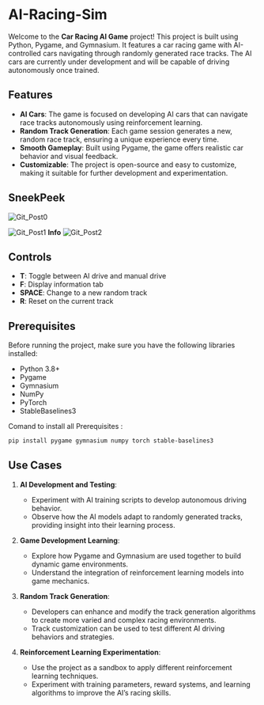 # AI-Racing-Sim

Welcome to the **Car Racing AI Game** project! This project is built using Python, Pygame, and Gymnasium. It features a car racing game with AI-controlled cars navigating through randomly generated race tracks. The AI cars are currently under development and will be capable of driving autonomously once trained.

## Features

- **AI Cars**: The game is focused on developing AI cars that can navigate race tracks autonomously using reinforcement learning.
- **Random Track Generation**: Each game session generates a new, random race track, ensuring a unique experience every time.
- **Smooth Gameplay**: Built using Pygame, the game offers realistic car behavior and visual feedback.
- **Customizable**: The project is open-source and easy to customize, making it suitable for further development and experimentation.

## SneekPeek
![Git_Post0](https://github.com/user-attachments/assets/7899950c-b8ae-4833-bcc0-4c9db8685154)

![Git_Post1](https://github.com/user-attachments/assets/71147bc1-91db-475a-9670-735baabb5b62)
**Info**
![Git_Post2](https://github.com/user-attachments/assets/ae07cac3-c647-41d9-b71a-8af8699b9e58)

## Controls

- **T**: Toggle between AI drive and manual drive
- **F**: Display information tab
- **SPACE**: Change to a new random track
- **R**: Reset on the current track

## Prerequisites

Before running the project, make sure you have the following libraries installed:

- Python 3.8+
- Pygame
- Gymnasium
- NumPy
- PyTorch
- StableBaselines3

Comand to install all Prerequisites :

```bash
pip install pygame gymnasium numpy torch stable-baselines3
```

## Use Cases

1. **AI Development and Testing**: 
   - Experiment with AI training scripts to develop autonomous driving behavior. 
   - Observe how the AI models adapt to randomly generated tracks, providing insight into their learning process.

2. **Game Development Learning**: 
   - Explore how Pygame and Gymnasium are used together to build dynamic game environments.
   - Understand the integration of reinforcement learning models into game mechanics.

3. **Random Track Generation**: 
   - Developers can enhance and modify the track generation algorithms to create more varied and complex racing environments.
   - Track customization can be used to test different AI driving behaviors and strategies.

4. **Reinforcement Learning Experimentation**: 
   - Use the project as a sandbox to apply different reinforcement learning techniques.
   - Experiment with training parameters, reward systems, and learning algorithms to improve the AI’s racing skills.
